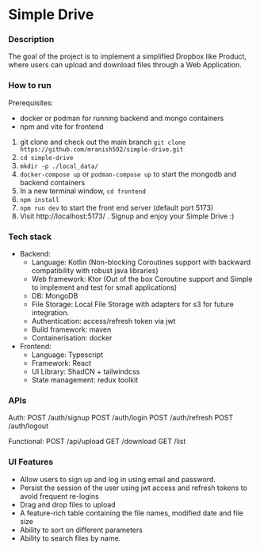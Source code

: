 # Simple Drive

### Description
The goal of the project is to implement a simplified Dropbox like Product, where users
can upload and download files through a Web Application.

### How to run
Prerequisites:
  - docker or podman for running backend and mongo containers
  - npm and vite for frontend

1. git clone and check out the main branch ```git clone https://github.com/mranish592/simple-drive.git```
2. ```cd simple-drive```
3. ```mkdir -p ./local_data/```
4. ```docker-compose up``` or ```podman-compose up``` to start the mongodb and backend containers
5. In a new terminal window, ```cd frontend```
6. ```npm install```
7. ```npm run dev```  to start the front end server (default port 5173)
8. Visit http://localhost:5173/ . Signup and enjoy your Simple Drive :)

### Tech stack
- Backend:
    - Language: Kotlin (Non-blocking Coroutines support with backward compatibility with robust java libraries)
    - Web framework: Ktor (Out of the box Coroutine support and Simple to implement and test for small applications)
    - DB: MongoDB 
    - File Storage: Local File Storage with adapters for s3 for future integration.
    - Authentication: access/refresh token via jwt
    - Build framework: maven
    - Containerisation: docker
- Frontend:
  - Language: Typescript
  - Framework: React
  - UI Library: ShadCN + tailwindcss
  - State management: redux toolkit

### APIs
Auth: 
  POST /auth/signup
  POST /auth/login
  POST /auth/refresh
  POST /auth/logout

Functional:
  POST /api/upload
  GET /download
  GET /list

### UI Features
- Allow users to sign up and log in using email and password.
- Persist the session of the user using jwt access and refresh tokens to avoid frequent re-logins
- Drag and drop files to upload
- A feature-rich table containing the file names, modified date and file size
- Ability to sort on different parameters
- Ability to search files by name.
